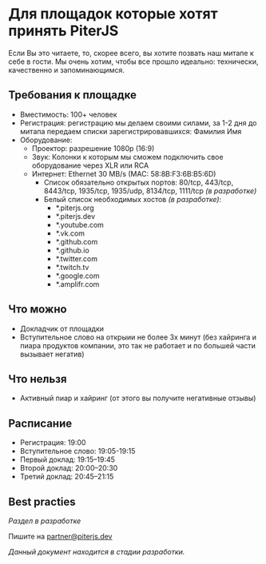 # Для площадок которые хотят принять PiterJS
Если Вы это читаете, то, скорее всего, вы хотите позвать наш митапе к себе в гости. 
Мы очень хотим, чтобы все прошло идеально: технически, качественно и запоминающимся.

## Требования к площадке
- Вместимость: 100+ человек
- Регистрация: регистрацию мы делаем своими силами, за 1-2 дня до митапа передаем списки зарегистрировавшихся: Фамилия Имя
- Оборудование:
  - Проектор: разрешение 1080p (16:9)
  - Звук: Колонки к которым мы сможем подключить свое оборудование через XLR или RCA
  - Интернет: Ethernet 30 MB/s (MAC: 58:8B:F3:6B:B5:6D)
    - Список обязательно открытых портов: 80/tcp, 443/tcp, 8443/tcp, 1935/tcp, 1935/udp, 8134/tcp, 1111/tcp *(в разработке)*
    - Белый список необходимых хостов *(в разработке)*:
      - *.piterjs.org
      - *.piterjs.dev
      - *.youtube.com
      - *.vk.com
      - *.github.com
      - *.github.io
      - *.twitter.com
      - *.twitch.tv
      - *.google.com
      - *.amplifr.com

## Что можно
- Докладчик от площадки
- Вступительное слово на открыии не более 3х минут (без хайринга и пиара продуктов компании, это так не работает и по большей части вызывает негатив)

## Что нельзя
- Активный пиар и хайринг (от этого вы получите негативные отзывы)

## Расписание
- Регистрация: 19:00
- Вступительное слово: 19:05-19:15
- Первый доклад: 19:15–19:45
- Второй доклад: 20:00–20:30
- Третий доклад: 20:45–21:15

## Best practies
*Раздел в разработке*

Пишите на partner@piterjs.dev

*Данный документ находится в стадии разработки.*

